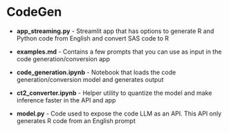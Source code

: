 # CodeGen

* **app_streaming.py** - Streamlit app that has options to generate R and Python code from English and convert SAS code to R

* **examples.md** - Contains a few prompts that you can use as input in the code generation/conversion app
  
* **code_generation.ipynb** - Notebook that loads the code generation/conversion model and generates output
  
* **ct2_converter.ipynb** - Helper utility to quantize the model and make inference faster in the API and app
  
* **model.py** - Code used to expose the code LLM as an API. This API only generates R code from an English prompt
  
